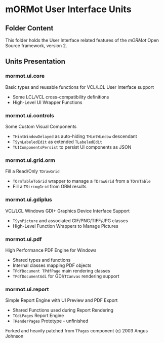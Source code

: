 # mORMot User Interface Units

## Folder Content

This folder holds the User Interface related features of the *mORMot* Open Source framework, version 2.


## Units Presentation

### mormot.ui.core

Basic types and reusable functions for VCL/LCL User Interface support
- Some LCL/VCL cross-compatibility definitions
- High-Level UI Wrapper Functions

### mormot.ui.controls

Some Custom Visual Components
- `THintWindowDelayed` as auto-hiding `THintWindow` descendant
- `TSynLabeledEdit` as extended `TLabeledEdit`
- `TUIComponentsPersist` to persist UI components as JSON

### mormot.ui.grid.orm

Fill a Read/Only `TDrawGrid`
- `TOrmTableToGrid` wrapper to manage a `TDrawGrid` from a `TOrmTable`
- Fill a `TStringGrid` from ORM results

### mormot.ui.gdiplus

VCL/LCL Windows GDI+ Graphics Device Interface Support
- `TSynPicture` and associated GIF/PNG/TIFF/JPG classes
- High-Level Function Wrappers to Manage Pictures

### mormot.ui.pdf

High Performance PDF Engine for Windows
- Shared types and functions
- Internal classes mapping PDF objects
- `TPdfDocument TPdfPage` main rendering classes
- `TPdfDocumentGdi` for GDI/`TCanvas` rendering support

### mormot.ui.report

Simple Report Engine with UI Preview and PDF Export
- Shared Functions used during Report Rendering
- `TGdiPages` Report Engine
- `TRenderPages` Prototype - unfinished 

Forked and heavily patched from `TPages` component (c) 2003 Angus Johnson

